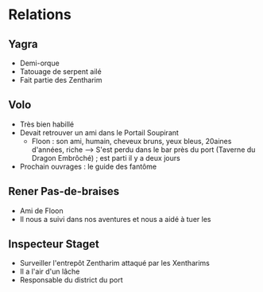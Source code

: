 # Relations 

## Yagra
* Demi-orque
* Tatouage de serpent ailé
* Fait partie des Zentharim

## Volo
* Très bien habillé
* Devait retrouver un ami dans le Portail Soupirant
    * Floon : son ami, humain, cheveux bruns, yeux bleus, 20aines d'années, riche --> S'est perdu dans le bar près du port (Taverne du Dragon Embrôché) ; est parti il y a deux jours
* Prochain ouvrages : le guide des fantôme

## Rener Pas-de-braises
* Ami de Floon
* Il nous a suivi dans nos aventures et nous a aidé à tuer les 

## Inspecteur Staget
* Surveiller l'entrepôt Zentharim attaqué par les Xentharims
* Il a l'air d'un lâche
* Responsable du district du port